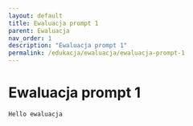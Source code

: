```yaml
---
layout: default
title: Ewaluacja prompt 1
parent: Ewaluacja
nav_order: 1
description: "Ewaluacja prompt 1"
permalink: /edukacja/ewaluacja/ewaluacja-prompt-1
---
```


# Ewaluacja prompt 1
```
Hello ewaluacja
```